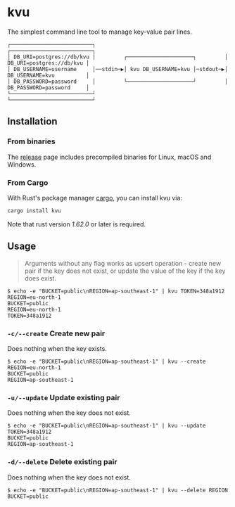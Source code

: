 # kvu

The simplest command line tool to manage key-value pair lines.

```
┌──────────────────────────┐                                         ┌──────────────────────────┐
│ DB_URI=postgres://db/kvu │         ┌─────────────────────┐         │ DB_URI=postgres://db/kvu │
│ DB_USERNAME=username     │──stdin─▶│ kvu DB_USERNAME=kvu │─stdout─▶│ DB_USERNAME=kvu          │
│ DB_PASSWORD=password     │         └─────────────────────┘         │ DB_PASSWORD=password     │
└──────────────────────────┘                                         └──────────────────────────┘
```

## Installation

### From binaries

The [release](https://github.com/jihchi/kvu/releases/latest) page includes precompiled binaries for Linux, macOS and Windows.

### From Cargo

With Rust's package manager [cargo](https://github.com/rust-lang/cargo), you can install kvu via:

```sh
cargo install kvu
```

Note that rust version _1.62.0_ or later is required.

## Usage

> Arguments without any flag works as upsert operation - create new pair if the
key does not exist, or update the value of the key if the key does exist.

```console
$ echo -e "BUCKET=public\nREGION=ap-southeast-1" | kvu TOKEN=348a1912 REGION=eu-north-1
BUCKET=public
REGION=eu-north-1
TOKEN=348a1912
```

### `-c/--create` Create new pair

Does nothing when the key exists.

```console
$ echo -e "BUCKET=public\nREGION=ap-southeast-1" | kvu --create REGION=eu-north-1
BUCKET=public
REGION=ap-southeast-1
```

### `-u/--update` Update existing pair

Does nothing when the key does not exist.

```console
$ echo -e "BUCKET=public\nREGION=ap-southeast-1" | kvu --update TOKEN=348a1912 
BUCKET=public
REGION=ap-southeast-1
```

### `-d/--delete` Delete existing pair

Does nothing when the key does not exist.

```console
$ echo -e "BUCKET=public\nREGION=ap-southeast-1" | kvu --delete REGION
BUCKET=public
```
